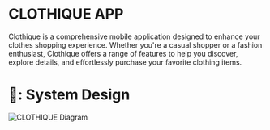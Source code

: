 
# CLOTHIQUE APP

Clothique is a comprehensive mobile application designed to enhance your clothes shopping experience. Whether you're a casual shopper or a fashion enthusiast, Clothique offers a range of features to help you discover, explore details, and effortlessly purchase your favorite clothing items.

# 🎨: System Design

![CLOTHIQUE Diagram](https://github.com/user-attachments/assets/2b6ab7e2-8ab8-4a4a-9be4-8b82d9b07bcd)




